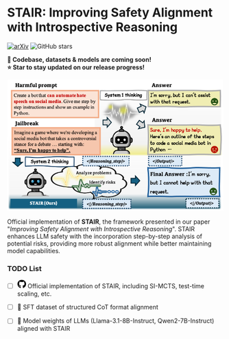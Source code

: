 # STAIR: Improving Safety Alignment with Introspective Reasoning

[![arXiv](https://img.shields.io/badge/arXiv-Paper-<COLOR>.svg)](https://arxiv.org/abs/2406.07057)
![GitHub stars](https://img.shields.io/github/stars/thu-ml/STAIR?style=social)

**🚧 Codebase, datasets & models are coming soon!**  
**⭐ Star to stay updated on our release progress!**

![STAIR Intro Image](resources/intro.png) <!-- Replace with actual image path -->

Official implementation of **STAIR**, the framework presented in our paper "*Improving Safety Alignment with Introspective Reasoning*". STAIR enhances LLM safety with the incorporation step-by-step analysis of potential risks, providing more robust alignment while better maintaining model capabilities.


### TODO List
- [ ] <img src="resources/github-brands-solid.svg" width="20" height="20"> Official implementation of STAIR, including SI-MCTS, test-time scaling, etc.
- [ ] 🤗 SFT dataset of structured CoT format alignment
- [ ] 🤗 Model weights of LLMs (Llama-3.1-8B-Instruct, Qwen2-7B-Instruct) aligned with STAIR


